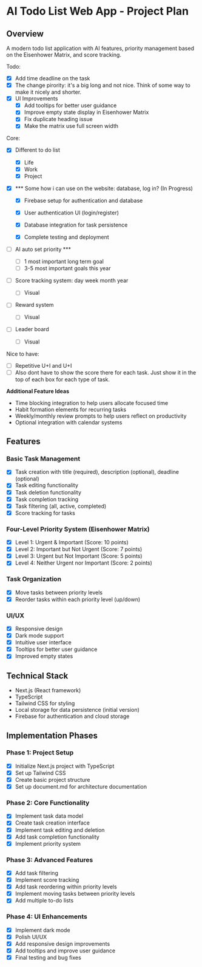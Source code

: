 # AI Todo List Web App - Project Plan

## Overview

A modern todo list application with AI features, priority management based on the Eisenhower Matrix, and score tracking.

Todo:

* [X] Add time deadline on the task
* [X] The change pirority: it's a big long and not nice. Think of some way to make it nicely and shorter.
* [X] UI Improvements
  * [X] Add tooltips for better user guidance
  * [X] Improve empty state display in Eisenhower Matrix
  * [X] Fix duplicate heading issue
  * [X] Make the matrix use full screen width

Core:

* [X] Different to do list

  * [X] Life
  * [X] Work
  * [X] Project
* [X] *** Some how i can use on the website: database, log in? (In Progress)

  * [X] Firebase setup for authentication and database
  * [X] User authentication UI (login/register)
  * [X] Database integration for task persistence
  * [X] Complete testing and deployment



* [ ] AI auto set priority ***

  * [ ] 1 most important long term goal
  * [ ] 3-5 most important goals this year
* [ ] Score tracking system: day week month year

  * [ ] Visual
* [ ] Reward system

  * [ ] Visual
* [ ] Leader board

  * [ ] Visual

Nice to have:

- [ ] Repetitive U+I and U+I
- [ ] Also dont have to show the score there for each task. Just show it in the top of each box for each type of task.

**Additional Feature Ideas**

* Time blocking integration to help users allocate focused time
* Habit formation elements for recurring tasks
* Weekly/monthly review prompts to help users reflect on productivity
* Optional integration with calendar systems

## Features

### Basic Task Management

- [X] Task creation with title (required), description (optional), deadline (optional)
- [X] Task editing functionality
- [X] Task deletion functionality
- [X] Task completion tracking
- [X] Task filtering (all, active, completed)
- [X] Score tracking for tasks

### Four-Level Priority System (Eisenhower Matrix)

- [X] Level 1: Urgent & Important (Score: 10 points)
- [X] Level 2: Important but Not Urgent (Score: 7 points)
- [X] Level 3: Urgent but Not Important (Score: 5 points)
- [X] Level 4: Neither Urgent nor Important (Score: 2 points)

### Task Organization

- [X] Move tasks between priority levels
- [X] Reorder tasks within each priority level (up/down)

### UI/UX

- [X] Responsive design
- [X] Dark mode support
- [X] Intuitive user interface
- [X] Tooltips for better user guidance
- [X] Improved empty states

## Technical Stack

- Next.js (React framework)
- TypeScript
- Tailwind CSS for styling
- Local storage for data persistence (initial version)
- Firebase for authentication and cloud storage

## Implementation Phases

### Phase 1: Project Setup

- [X] Initialize Next.js project with TypeScript
- [X] Set up Tailwind CSS
- [X] Create basic project structure
- [X] Set up document.md for architecture documentation

### Phase 2: Core Functionality

- [X] Implement task data model
- [X] Create task creation interface
- [X] Implement task editing and deletion
- [X] Add task completion functionality
- [X] Implement priority system

### Phase 3: Advanced Features

- [X] Add task filtering
- [X] Implement score tracking
- [X] Add task reordering within priority levels
- [X] Implement moving tasks between priority levels
- [X] Add multiple to-do lists

### Phase 4: UI Enhancements

- [X] Implement dark mode
- [X] Polish UI/UX
- [X] Add responsive design improvements
- [X] Add tooltips and improve user guidance
- [X] Final testing and bug fixes
